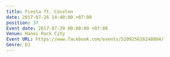 ```yaml
---
title: Fiesta ft. Cocolon
date: 2017-07-26 14:40:00 +07:00
position: 37
Event date: 2017-07-29 00:00:00 +07:00
Venue: Hanoi Rock City
Event URL: https://www.facebook.com/events/520925628248864/
Genre: DJ
---
```


